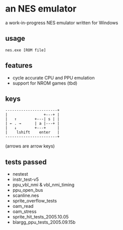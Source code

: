 # an NES emulator

a work-in-progress NES emulator written for Windows

## usage

`nes.exe [ROM file]`

## features

- cycle accurate CPU and PPU emulation
- support for NROM games (tbd)

## keys

```
-----------------------+
|                +---+ |
|   ↑        +---| s | |
| ← . →      | a |---+ |
|   ↓        +---+     |
|    lshift    enter   |
-----------------------+
```

(arrows are arrow keys)

## tests passed

- nestest
- instr_test-v5
- ppu_vbl_nmi & vbl_nmi_timing
- ppu_open_bus
- scanline.nes
- sprite_overflow_tests
- oam_read
- oam_stress
- sprite_hit_tests_2005.10.05
- blargg_ppu_tests_2005.09.15b
